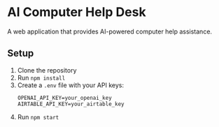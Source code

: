 # AI Computer Help Desk

A web application that provides AI-powered computer help assistance.

## Setup
1. Clone the repository
2. Run `npm install`
3. Create a `.env` file with your API keys:
   ```
   OPENAI_API_KEY=your_openai_key
   AIRTABLE_API_KEY=your_airtable_key
   ```
4. Run `npm start` 